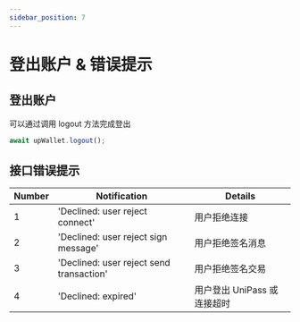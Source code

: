 ```yaml
---
sidebar_position: 7
---
```


# 登出账户 & 错误提示

## 登出账户

可以通过调用 logout 方法完成登出

```ts
await upWallet.logout();
```

## 接口错误提示

| Number | Notification                             | Details                     |
| ------ | ---------------------------------------- | --------------------------- |
| 1      | 'Declined: user reject connect'          | 用户拒绝连接                |
| 2      | 'Declined: user reject sign message'     | 用户拒绝签名消息            |
| 3      | 'Declined: user reject send transaction' | 用户拒绝签名交易            |
| 4      | 'Declined: expired'                      | 用户登出 UniPass 或连接超时 |